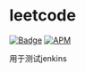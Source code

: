 # leetcode

[![Badge](https://img.shields.io/static/v1?label=<LABEL>&message=<MESSAGE>&color=<COLOR>)](https://996.icu/#/zh_CN) [![APM](https://img.shields.io/apm/l/test)](https://www.wyljp.cn)

用于测试jenkins
